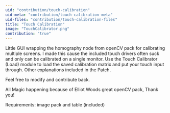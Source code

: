 ```yaml
---
uid: "contribution/touch-calibration"
uid-meta: "contribution/touch-calibration-meta"
uid-files: "contribution/touch-calibration-files"
title: "Touch Calibration"
image: "TouchCalibrator.png"
contribution: "true"
---
```


Little GUI wrapping the homography node from openCV pack for calibrating multiple screens. I made this cause the included touch drivers often suck and only can be calibrated on a single monitor. 
Use the Touch Calibrator (Load) module to load the saved calibration matrix and put your touch input through. Other explanations included in the Patch. 

Feel free to modify and contribute back.

All Magic happening because of Elliot Woods great openCV pack, Thank you!

Requirements: image pack and table (included) 